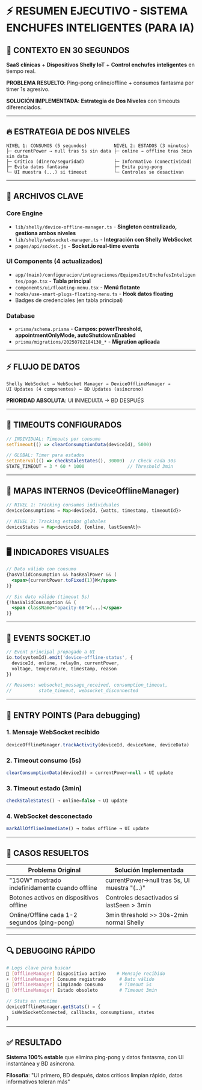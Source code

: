 # ⚡ RESUMEN EJECUTIVO - SISTEMA ENCHUFES INTELIGENTES (PARA IA)

## 🎯 CONTEXTO EN 30 SEGUNDOS

**SaaS clínicas** + **Dispositivos Shelly IoT** + **Control enchufes inteligentes** en tiempo real.

**PROBLEMA RESUELTO**: Ping-pong online/offline + consumos fantasma por timer 1s agresivo.

**SOLUCIÓN IMPLEMENTADA**: **Estrategia de Dos Niveles** con timeouts diferenciados.

---

## 🔥 ESTRATEGIA DE DOS NIVELES

```
NIVEL 1: CONSUMOS (5 segundos)          NIVEL 2: ESTADOS (3 minutos)
├─ currentPower → null tras 5s sin data ├─ online → offline tras 3min sin data
├─ Crítico (dinero/seguridad)           ├─ Informativo (conectividad) 
├─ Evita datos fantasma                 ├─ Evita ping-pong
└─ UI muestra (...) si timeout          └─ Controles se desactivan
```

---

## 📁 ARCHIVOS CLAVE

### Core Engine
- `lib/shelly/device-offline-manager.ts` - **Singleton centralizado, gestiona ambos niveles**
- `lib/shelly/websocket-manager.ts` - **Integración con Shelly WebSocket**
- `pages/api/socket.js` - **Socket.io real-time events**

### UI Components (4 actualizados)
- `app/(main)/configuracion/integraciones/EquiposIot/EnchufesInteligentes/page.tsx` - **Tabla principal**
- `components/ui/floating-menu.tsx` - **Menú flotante**
- `hooks/use-smart-plugs-floating-menu.ts` - **Hook datos floating**
- Badges de credenciales (en tabla principal)

### Database
- `prisma/schema.prisma` - **Campos: powerThreshold, appointmentOnlyMode, autoShutdownEnabled**
- `prisma/migrations/20250702184130_*` - **Migration aplicada**

---

## ⚡ FLUJO DE DATOS

```
Shelly WebSocket → WebSocket Manager → DeviceOfflineManager → 
UI Updates (4 componentes) → BD Updates (asíncrono)
```

**PRIORIDAD ABSOLUTA**: UI INMEDIATA → BD DESPUÉS

---

## 🔧 TIMEOUTS CONFIGURADOS

```typescript
// INDIVIDUAL: Timeouts por consumo
setTimeout(() => clearConsumptionData(deviceId), 5000)

// GLOBAL: Timer para estados  
setInterval(() => checkStaleStates(), 30000)  // Check cada 30s
STATE_TIMEOUT = 3 * 60 * 1000                // Threshold 3min
```

---

## 💾 MAPAS INTERNOS (DeviceOfflineManager)

```typescript
// NIVEL 1: Tracking consumos individuales
deviceConsumptions = Map<deviceId, {watts, timestamp, timeoutId}>

// NIVEL 2: Tracking estados globales
deviceStates = Map<deviceId, {online, lastSeenAt}>
```

---

## 🖥️ INDICADORES VISUALES

```jsx
// Dato válido con consumo
{hasValidConsumption && hasRealPower && (
  <span>{currentPower.toFixed(1)}W</span>
)}

// Sin dato válido (timeout 5s)
{!hasValidConsumption && (
  <span className="opacity-60">(...)</span>
)}
```

---

## 📡 EVENTS SOCKET.IO

```typescript
// Event principal propagado a UI
io.to(systemId).emit('device-offline-status', {
  deviceId, online, relayOn, currentPower, 
  voltage, temperature, timestamp, reason
})

// Reasons: websocket_message_received, consumption_timeout, 
//          state_timeout, websocket_disconnected
```

---

## 🎯 ENTRY POINTS (Para debugging)

### 1. Mensaje WebSocket recibido
```typescript
deviceOfflineManager.trackActivity(deviceId, deviceName, deviceData)
```

### 2. Timeout consumo (5s)
```typescript
clearConsumptionData(deviceId) → currentPower=null → UI update
```

### 3. Timeout estado (3min)
```typescript
checkStaleStates() → online=false → UI update
```

### 4. WebSocket desconectado
```typescript
markAllOfflineImmediate() → todos offline → UI update
```

---

## 🚨 CASOS RESUELTOS

| Problema Original | Solución Implementada |
|---|---|
| "150W" mostrado indefinidamente cuando offline | currentPower→null tras 5s, UI muestra "(...)" |
| Botones activos en dispositivos offline | Controles desactivados si lastSeen > 3min |
| Online/Offline cada 1-2 segundos (ping-pong) | 3min threshold >> 30s-2min normal Shelly |

---

## 🔍 DEBUGGING RÁPIDO

```bash
# Logs clave para buscar
📡 [OfflineManager] Dispositivo activo    # Mensaje recibido
⚡ [OfflineManager] Consumo registrado     # Dato válido
🧹 [OfflineManager] Limpiando consumo      # Timeout 5s
🔴 [OfflineManager] Estado obsoleto        # Timeout 3min
```

```typescript
// Stats en runtime
deviceOfflineManager.getStats() = {
  isWebSocketConnected, callbacks, consumptions, states
}
```

---

## ✅ RESULTADO

**Sistema 100% estable** que elimina ping-pong y datos fantasma, con UI instantánea y BD asíncrona.

**Filosofía**: "UI primero, BD después, datos críticos limpian rápido, datos informativos toleran más" 